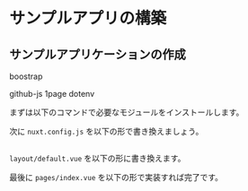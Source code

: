 # サンプルアプリの構築

## サンプルアプリケーションの作成

boostrap 

github-js 1page dotenv

まずは以下のコマンドで必要なモジュールをインストールします。



次に `nuxt.config.js` を以下の形で書き換えましょう。

```

```


`layout/default.vue` を以下の形に書き換えます。


最後に `pages/index.vue` を以下の形で実装すれば完了です。


